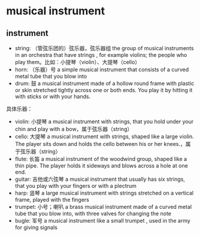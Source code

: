 # musical instrument

## instrument

- string: （管弦乐团的）弦乐器，弦乐器组 the group of musical instruments in an orchestra that have strings , for example violins; the people who play them。比如：小提琴（violin）、大提琴（cello）
- horn: （乐器）号 a simple musical instrument that consists of a curved metal tube that you blow into
- drum: 鼓 a musical instrument made of a hollow round frame with plastic or skin stretched tightly across one or both ends. You play it by hitting it with sticks or with your hands.

具体乐器：

- violin: 小提琴 a musical instrument with strings, that you hold under your chin and play with a bow，属于弦乐器（string）
- cello: 大提琴 a musical instrument with strings, shaped like a large violin. The player sits down and holds the cello between his or her knees.，属于弦乐器（string）
- flute: 长笛 a musical instrument of the woodwind group, shaped like a thin pipe. The player holds it sideways and blows across a hole at one end.
- guitar: 吉他或六弦琴 a musical instrument that usually has six strings, that you play with your fingers or with a plectrum
- harp: 竖琴 a large musical instrument with strings stretched on a vertical frame, played with the fingers
- trumpet: 小号；喇叭 a brass musical instrument made of a curved metal tube that you blow into, with three valves for changing the note
- bugle: 军号 a musical instrument like a small trumpet , used in the army for giving signals

